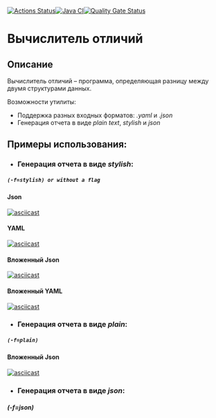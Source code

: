 [![Actions Status](https://github.com/pavelchervonenko/java-project-71/actions/workflows/hexlet-check.yml/badge.svg)](https://github.com/pavelchervonenko/java-project-71/actions)[![Java CI](https://github.com/pavelchervonenko/java-project-71/actions/workflows/main.yml/badge.svg)](https://github.com/pavelchervonenko/java-project-71/actions/workflows/main.yml)[![Quality Gate Status](https://sonarcloud.io/api/project_badges/measure?project=pavelchervonenko_java-project-71&metric=alert_status)](https://sonarcloud.io/summary/new_code?id=pavelchervonenko_java-project-71)

# **Вычислитель отличий**

## Описание
Вычислитель отличий – программа, определяющая разницу между двумя структурами данных.

Возможности утилиты:
- Поддержка разных входных форматов: *.yaml* и *.json*
- Генерация отчета в виде *plain text*, *stylish* и *json*

## Примеры использования:

- ### Генерация отчета в виде *stylish*: 
##### `(-f=stylish) or without a flag`

#### Json
[![asciicast](https://asciinema.org/a/A8yELSWxQzSR1RaAHVrPgEZyu.svg)](https://asciinema.org/a/A8yELSWxQzSR1RaAHVrPgEZyu)

#### YAML
[![asciicast](https://asciinema.org/a/6y06pQuqeIU9k5wv76mOSq556.svg)](https://asciinema.org/a/6y06pQuqeIU9k5wv76mOSq556)

#### Вложенный Json
[![asciicast](https://asciinema.org/a/VC320r5F4G9iGZlRBp5Z8A3PM.svg)](https://asciinema.org/a/VC320r5F4G9iGZlRBp5Z8A3PM)

#### Вложенный YAML
[![asciicast](https://asciinema.org/a/NmgarT5PukXRO5T8FnZEvU1m4.svg)](https://asciinema.org/a/NmgarT5PukXRO5T8FnZEvU1m4)

- ### Генерация отчета в виде *plain*: 
##### `(-f=plain)` 

#### Вложенный Json
[![asciicast](https://asciinema.org/a/toj2QVygYMoZqZQIjOleRJQ7h.svg)](https://asciinema.org/a/toj2QVygYMoZqZQIjOleRJQ7h)

- ### Генерация отчета в виде *json*:
##### (-f=json)
